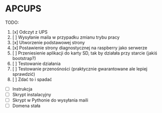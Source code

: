 # APCUPS
TODO:
1. [x] Odczyt z UPS
2. [ ] Wysyłanie maila w przypadku zmianu trybu pracy
3. [x] Utworzenie podstawowej strony
4. [x] Postawienie strony diagnostycznej na raspberry jako serwerze
5. [ ] Przeniesienie aplikacji do karty SD, tak by działała przy starcie (jakiś bootstrap?)
6. [ ] Testowanie działania
7. [ ] Testowanie przenośności (praktycznie gwarantowane ale lepiej sprawdzić)
9. [ ] Zdać to i spadać


- [ ] Instrukcja
- [ ] Skrypt instalacyjny
- [ ] Skrypt w Pythonie do wysyłania maili
- [ ] Domena stała
